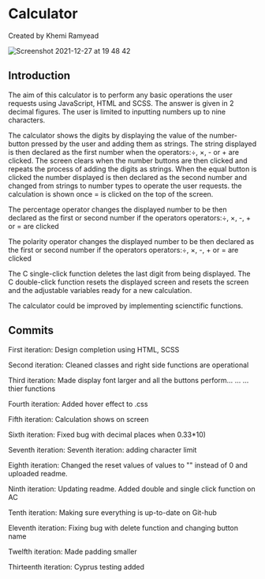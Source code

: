 # Calculator

<p>Created by Khemi Ramyead</p>

![Screenshot 2021-12-27 at 19 48 42](https://user-images.githubusercontent.com/93138312/147503201-7253dae5-fa05-4c59-bc68-1c60975a0049.png)

<h2>Introduction</h2>

<p>The aim of this calculator is to perform any basic operations the user requests using JavaScript, HTML and SCSS. The answer is given in 2 decimal figures. The user is limited to inputting numbers up to nine characters.</p>

<p>The calculator shows the digits by displaying the value of the number-button pressed by the user and adding them as strings. The string displayed is then declared as the first number when the operators:÷, ×, - or + are clicked. The screen clears when the number buttons are then clicked and repeats the process of adding the digits as strings. When the equal button is clicked the number displayed is then declared as the second number and changed from strings to number types to operate the user requests. the calculation is shown once = is clicked on the top of the screen.</p>

<p>The percentage operator changes the displayed number to be then declared as the first or second number if the operators operators:÷, ×, -, + or = are clicked</p>

<p>The polarity operator changes the displayed number to be then declared as the first or second number if the operators operators:÷, ×, -, + or = are clicked</p>

<p>The C single-click function deletes the last digit from being displayed.
The C double-click function resets the displayed screen and resets the screen and the adjustable variables ready for a new calculation.</p>

<p>The calculator could be improved by implementing scienctific functions.</p>

<h2>Commits</h2>
<p>First iteration: Design completion using HTML, SCSS</p>
<p>Second iteration: Cleaned classes and right side functions are operational</p>
<p>Third iteration: Made display font larger and all the buttons perform…  …
… thier functions</p>
<p>Fourth iteration: Added hover effect to .css</p>
<p>Fifth iteration: Calculation shows on screen</p>
<p>Sixth iteration: Fixed bug with decimal places when 0.33*10)</p>
<p>Seventh iteration: Seventh iteration: adding character limit</p>
<p>Eighth iteration: Changed the reset values of values to "" instead of 0 and uploaded readme.</p>
<p>Ninth iteration: Updating readme. Added double and single click function on AC</p>
<p>Tenth iteration: Making sure everything is up-to-date on Git-hub</p>
<p>Eleventh iteration: Fixing bug with delete function and changing button name</p>
<p>Twelfth iteration: Made padding smaller</p>
<p>Thirteenth iteration: Cyprus testing added</p>

